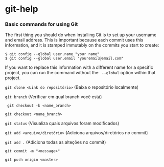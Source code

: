 # git-help

### Basic commands for using Git

The first thing you should do when installing Git is to set up your username and email address. This is important because each commit uses this information, and it is stamped immutably on the commits you start to create:

```
$ git config --global user.name "your name"
$ git config --global user.email "youremail@email.com"
```
If you want to replace this information with a different name for a specific project, you can run the command without the ``` --global``` option within that project.


``` git clone <Link do repositório> ``` (Baixa o repositório localmente)

``` git branch ``` (Verificar em qual branch você está)

``` git checkout -b <name_branch>```

``` git checkout <name_branch> ```

``` git status ``` (Visualiza quais arquivos foram modificados)

``` git add <arquivo/diretório> ``` (Adiciona arquivos/diretórios no commit)

``` git add . ``` (Adiciona todas as alteções no commit)

``` git commit -m "<message>" ```

``` git push origin <master> ```



``` ```



